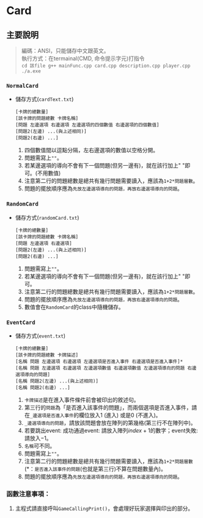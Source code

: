 # Card
## 主要說明
> 編碼：ANSI，只能儲存中文跟英文。    
> 執行方式：在termainal(CMD, 命令提示字元)打指令    
    ```
    cd 該file
    g++ mainFunc.cpp card.cpp description.cpp player.cpp
    ./a.exe
    ```
### ` NormalCard `
- 儲存方式(`cardText.txt`)
    ```
    [卡牌的總數量]
    [該卡牌的問題總數 卡牌名稱]
    [問題 左邊選項 右邊選項 左邊選項的四個數值 右邊選項的四個數值]
    [問題2(左邊) ...(與上述相同)]
    [問題2(右邊) ...]
    ```
    1. 四個數值間以逗點分隔，左右邊選項的數值以空格分開。  
    2. 問題需寫上`""`。
    3. 若某邊選項的導向不會有下一個問題(但另一邊有)，就在該行加上" "即可。(不用數值)
    4. 注意第二行的問題總數是總共有幾行問題需要讀入，應該為`1+2*問題層數`。  
    5. 問題的擺放順序應為`先放左邊選項導向的問題，再放右邊選項導向的問題`。
### `RandomCard`
- 儲存方式(`randomCard.txt`)
    ```
    [卡牌的總數量]
    [該卡牌的問題總數 卡牌名稱]
    [問題 左邊選項 右邊選項]
    [問題2(左邊) ...(與上述相同)]
    [問題2(右邊) ...]
    ```
    1. 問題需寫上`""`。
    2. 若某邊選項的導向不會有下一個問題(但另一邊有)，就在該行加上" "即可。
    3. 注意第二行的問題總數是總共有幾行問題需要讀入，應該為`1+2*問題層數`。  
    4. 問題的擺放順序應為`先放左邊選項導向的問題，再放右邊選項導向的問題`。
    5. 數值會在`RandomCard`的class中隨機儲存。
### `EventCard`
- 儲存方式(`event.txt`)
    ```
    [卡牌的總數量]
    [該卡牌的問題總數 卡牌描述]
    [名稱 問題 左邊選項 右邊選項 左邊選項是否進入事件 右邊選項是否進入事件]*
    [名稱 問題 左邊選項 右邊選項 左邊選項數值 右邊選項數值 左邊選項導向的問題 右邊選項導向的問題]
    [名稱 問題2(左邊) ...(與上述相同)]
    [名稱 問題2(右邊) ...]
    ```
    1. `卡牌描述`是在進入事件條件前會被印出的敘述句。
    2. 第三行的`問題`為「是否進入該事件的問題」，而兩個選項是否進入事件，請在`_邊選項是否進入事件`的欄位放入$1$ (進入) 或是$0$ (不進入)。
    3. `_邊選項導向的問題`，請放該問題會放在陣列的第幾格(第三行不在陣列中)。
    4. 若要跳出event: 成功通過event: 請放入陣列$index+1$的數字；event失敗: 請放入$-1$。
    5. `名稱`可不同。
    6. 問題需寫上`""`。
    7. 注意第二行的問題總數是總共有幾行問題需要讀入，應該為`1+2*問題層數` (*：`是否進入該事件的問題`(也就是第三行)不算在問題數量內)。  
    8. 問題的擺放順序應為`先放左邊選項導向的問題，再放右邊選項導向的問題`。

### 函數注意事項：
  1. 主程式請直接呼叫`GameCallingPrint()`，會處理好玩家選擇與印出的部分。
